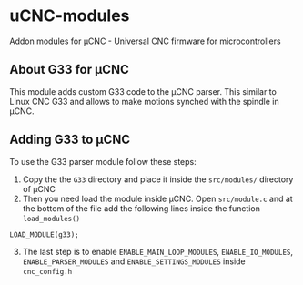 # uCNC-modules

Addon modules for µCNC - Universal CNC firmware for microcontrollers

## About G33 for µCNC

This module adds custom G33 code to the µCNC parser. This similar to Linux CNC G33 and allows to make motions synched with the spindle in µCNC.

## Adding G33 to µCNC

To use the G33 parser module follow these steps:

1. Copy the the `G33` directory and place it inside the `src/modules/` directory of µCNC
2. Then you need load the module inside µCNC. Open `src/module.c` and at the bottom of the file add the following lines inside the function `load_modules()`

```
LOAD_MODULE(g33);
```

3. The last step is to enable `ENABLE_MAIN_LOOP_MODULES`, `ENABLE_IO_MODULES`, `ENABLE_PARSER_MODULES` and `ENABLE_SETTINGS_MODULES` inside `cnc_config.h`
